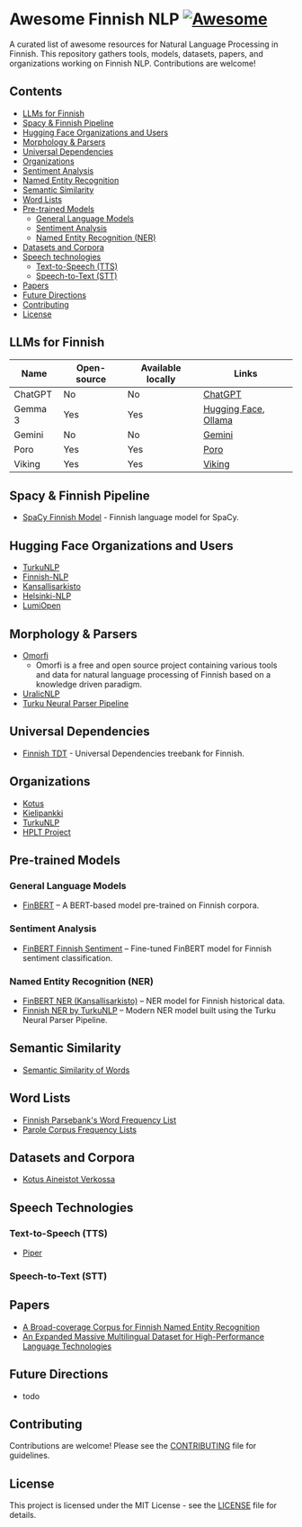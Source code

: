 # Awesome Finnish NLP [![Awesome](https://awesome.re/badge.svg)](https://awesome.re)

A curated list of awesome resources for Natural Language Processing in Finnish. This repository gathers tools, models, datasets, papers, and organizations working on Finnish NLP. Contributions are welcome!

## Contents

- [LLMs for Finnish](#llms-for-finnish)
- [Spacy & Finnish Pipeline](#spacy--finnish-pipeline)
- [Hugging Face Organizations and Users](#hugging-face-organizations-and-users)
- [Morphology & Parsers](#morphology--parsers)
- [Universal Dependencies](#universal-dependencies)
- [Organizations](#organizations)
- [Sentiment Analysis](#sentiment-analysis)
- [Named Entity Recognition](#named-entity-recognition)
- [Semantic Similarity](#semantic-similarity)
- [Word Lists](#word-lists)
- [Pre-trained Models](#pre-trained-models)
  - [General Language Models](#general-language-models)
  - [Sentiment Analysis](#sentiment-analysis)
  - [Named Entity Recognition (NER)](#named-entity-recognition-ner)
- [Datasets and Corpora](#datasets-and-corpora)
- [Speech technologies](#speech-technologies)
  - [Text-to-Speech (TTS)](#text-to-speech-tts)
  - [Speech-to-Text (STT)](#speech-to-text-stt)
- [Papers](#papers)
- [Future Directions](#future-directions)
- [Contributing](#contributing)
- [License](#license)

## LLMs for Finnish

| Name    | Open-source | Available locally | Links |
|---------|-------------|-------------------|-------|
| ChatGPT | No          | No                | [ChatGPT](https://chatgpt.com/) |
| Gemma 3 | Yes         | Yes               | [Hugging Face](https://huggingface.co/collections/google/gemma-3-release-67c6c6f89c4f76621268bb6d), [Ollama](https://ollama.com/library/gemma3) |
| Gemini  | No          | No                | [Gemini](https://gemini.google.com) |
| Poro    | Yes         | Yes               | [Poro](https://huggingface.co/collections/LumiOpen/poro-34b-66506aaedb8d705069ad7ecb) |
| Viking  | Yes         | Yes               | [Viking](https://huggingface.co/collections/LumiOpen/viking-660fa4c659d8544c00f77d9b) |

## Spacy & Finnish Pipeline

- [SpaCy Finnish Model](https://spacy.io/models/fi) - Finnish language model for SpaCy.

## Hugging Face Organizations and Users

- [TurkuNLP](https://huggingface.co/TurkuNLP)
- [Finnish-NLP](https://huggingface.co/Finnish-NLP)
- [Kansallisarkisto](https://huggingface.co/Kansallisarkisto)
- [Helsinki-NLP](https://huggingface.co/Helsinki-NLP)
- [LumiOpen](https://huggingface.co/LumiOpen)

## Morphology & Parsers

- [Omorfi](https://flammie.github.io/omorfi/)
  - Omorfi is a free and open source project containing various tools and data for natural language processing of Finnish based on a knowledge driven paradigm.
- [UralicNLP](https://www.uralicnlp.com/)
- [Turku Neural Parser Pipeline](https://turkunlp.org/Turku-neural-parser-pipeline/)

## Universal Dependencies

- [Finnish TDT](https://universaldependencies.org/treebanks/fi_tdt/index.html) - Universal Dependencies treebank for Finnish.

## Organizations

- [Kotus](https://kotus.fi/)
- [Kielipankki](https://www.kielipankki.fi/)
- [TurkuNLP](https://turkunlp.org/)
- [HPLT Project](https://hplt-project.org/)

## Pre-trained Models

### General Language Models
- [FinBERT](https://github.com/TurkuNLP/FinBERT) – A BERT-based model pre-trained on Finnish corpora.

### Sentiment Analysis
- [FinBERT Finnish Sentiment](https://huggingface.co/fergusq/finbert-finnsentiment) – Fine-tuned FinBERT model for Finnish sentiment classification.

### Named Entity Recognition (NER)
- [FinBERT NER (Kansallisarkisto)](https://huggingface.co/Kansallisarkisto/finbert-ner) – NER model for Finnish historical data.
- [Finnish NER by TurkuNLP](https://turkunlp.org/fin-ner.html) – Modern NER model built using the Turku Neural Parser Pipeline.

## Semantic Similarity

- [Semantic Similarity of Words](http://epsilon-it.utu.fi/wv_demo/)

## Word Lists

- [Finnish Parsebank's Word Frequency List](http://dl.turkunlp.org/finnish-parsebank/)
- [Parole Corpus Frequency Lists](https://kaino.kotus.fi/sanat/taajuuslista/parole.php)

## Datasets and Corpora

- [Kotus Aineistot Verkossa](https://kotus.fi/kotus/kieliaineistot/aineistot-verkossa/)

## Speech Technologies

### Text-to-Speech (TTS)
- [Piper](https://github.com/rhasspy/piper)

### Speech-to-Text (STT)

## Papers

- [A Broad-coverage Corpus for Finnish Named Entity Recognition](http://www.lrec-conf.org/proceedings/lrec2020/pdf/2020.lrec-1.567.pdf)
- [An Expanded Massive Multilingual Dataset for High-Performance Language Technologies](https://arxiv.org/abs/2503.10267)

## Future Directions

- todo

## Contributing

Contributions are welcome! Please see the [CONTRIBUTING](CONTRIBUTING.md) file for guidelines.

## License

This project is licensed under the MIT License - see the [LICENSE](LICENSE) file for details.
